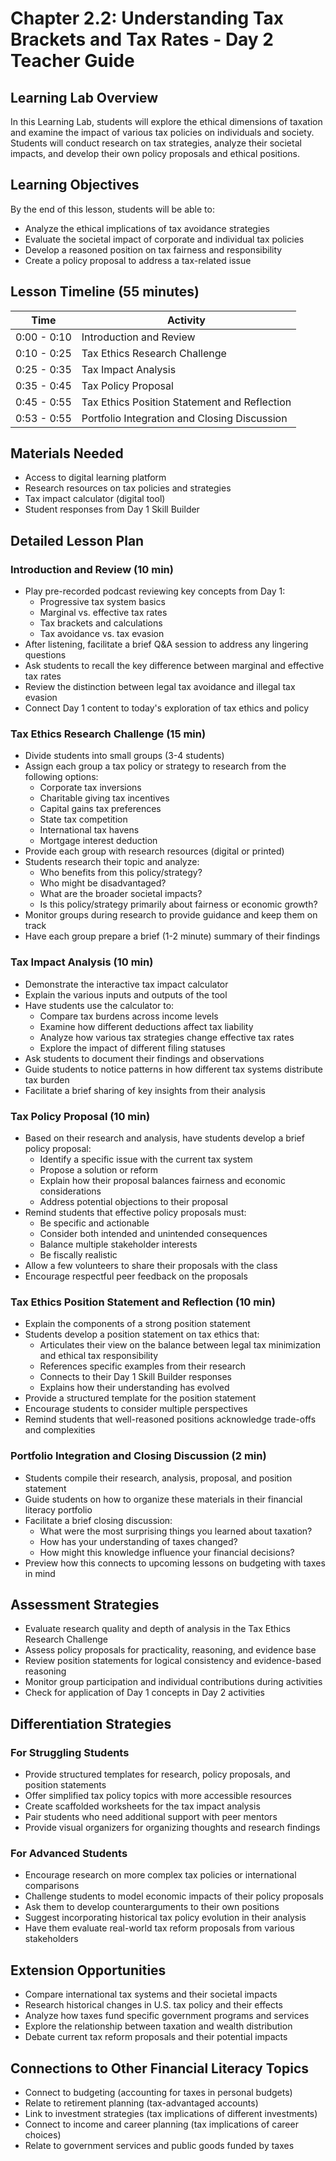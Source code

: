 # Chapter 2.2: Understanding Tax Brackets and Tax Rates - Day 2 Teacher Guide

## Learning Lab Overview
In this Learning Lab, students will explore the ethical dimensions of taxation and examine the impact of various tax policies on individuals and society. Students will conduct research on tax strategies, analyze their societal impacts, and develop their own policy proposals and ethical positions.

## Learning Objectives
By the end of this lesson, students will be able to:
- Analyze the ethical implications of tax avoidance strategies
- Evaluate the societal impact of corporate and individual tax policies
- Develop a reasoned position on tax fairness and responsibility
- Create a policy proposal to address a tax-related issue

## Lesson Timeline (55 minutes)
| Time | Activity |
|------|----------|
| 0:00 - 0:10 | Introduction and Review |
| 0:10 - 0:25 | Tax Ethics Research Challenge |
| 0:25 - 0:35 | Tax Impact Analysis |
| 0:35 - 0:45 | Tax Policy Proposal |
| 0:45 - 0:55 | Tax Ethics Position Statement and Reflection |
| 0:53 - 0:55 | Portfolio Integration and Closing Discussion |

## Materials Needed
- Access to digital learning platform
- Research resources on tax policies and strategies
- Tax impact calculator (digital tool)
- Student responses from Day 1 Skill Builder

## Detailed Lesson Plan

### Introduction and Review (10 min)
- Play pre-recorded podcast reviewing key concepts from Day 1:
  - Progressive tax system basics
  - Marginal vs. effective tax rates
  - Tax brackets and calculations
  - Tax avoidance vs. tax evasion
- After listening, facilitate a brief Q&A session to address any lingering questions
- Ask students to recall the key difference between marginal and effective tax rates
- Review the distinction between legal tax avoidance and illegal tax evasion
- Connect Day 1 content to today's exploration of tax ethics and policy

### Tax Ethics Research Challenge (15 min)
- Divide students into small groups (3-4 students)
- Assign each group a tax policy or strategy to research from the following options:
  - Corporate tax inversions
  - Charitable giving tax incentives
  - Capital gains tax preferences
  - State tax competition
  - International tax havens
  - Mortgage interest deduction
- Provide each group with research resources (digital or printed)
- Students research their topic and analyze:
  - Who benefits from this policy/strategy?
  - Who might be disadvantaged?
  - What are the broader societal impacts?
  - Is this policy/strategy primarily about fairness or economic growth?
- Monitor groups during research to provide guidance and keep them on track
- Have each group prepare a brief (1-2 minute) summary of their findings

### Tax Impact Analysis (10 min)
- Demonstrate the interactive tax impact calculator
- Explain the various inputs and outputs of the tool
- Have students use the calculator to:
  - Compare tax burdens across income levels
  - Examine how different deductions affect tax liability
  - Analyze how various tax strategies change effective tax rates
  - Explore the impact of different filing statuses
- Ask students to document their findings and observations
- Guide students to notice patterns in how different tax systems distribute tax burden
- Facilitate a brief sharing of key insights from their analysis

### Tax Policy Proposal (10 min)
- Based on their research and analysis, have students develop a brief policy proposal:
  - Identify a specific issue with the current tax system
  - Propose a solution or reform
  - Explain how their proposal balances fairness and economic considerations
  - Address potential objections to their proposal
- Remind students that effective policy proposals must:
  - Be specific and actionable
  - Consider both intended and unintended consequences
  - Balance multiple stakeholder interests
  - Be fiscally realistic
- Allow a few volunteers to share their proposals with the class
- Encourage respectful peer feedback on the proposals

### Tax Ethics Position Statement and Reflection (10 min)
- Explain the components of a strong position statement
- Students develop a position statement on tax ethics that:
  - Articulates their view on the balance between legal tax minimization and ethical tax responsibility
  - References specific examples from their research
  - Connects to their Day 1 Skill Builder responses
  - Explains how their understanding has evolved
- Provide a structured template for the position statement
- Encourage students to consider multiple perspectives
- Remind students that well-reasoned positions acknowledge trade-offs and complexities

### Portfolio Integration and Closing Discussion (2 min)
- Students compile their research, analysis, proposal, and position statement
- Guide students on how to organize these materials in their financial literacy portfolio
- Facilitate a brief closing discussion:
  - What were the most surprising things you learned about taxation?
  - How has your understanding of taxes changed?
  - How might this knowledge influence your financial decisions?
- Preview how this connects to upcoming lessons on budgeting with taxes in mind

## Assessment Strategies
- Evaluate research quality and depth of analysis in the Tax Ethics Research Challenge
- Assess policy proposals for practicality, reasoning, and evidence base
- Review position statements for logical consistency and evidence-based reasoning
- Monitor group participation and individual contributions during activities
- Check for application of Day 1 concepts in Day 2 activities

## Differentiation Strategies

### For Struggling Students
- Provide structured templates for research, policy proposals, and position statements
- Offer simplified tax policy topics with more accessible resources
- Create scaffolded worksheets for the tax impact analysis
- Pair students who need additional support with peer mentors
- Provide visual organizers for organizing thoughts and research findings

### For Advanced Students
- Encourage research on more complex tax policies or international comparisons
- Challenge students to model economic impacts of their policy proposals
- Ask them to develop counterarguments to their own positions
- Suggest incorporating historical tax policy evolution in their analysis
- Have them evaluate real-world tax reform proposals from various stakeholders

## Extension Opportunities
- Compare international tax systems and their societal impacts
- Research historical changes in U.S. tax policy and their effects
- Analyze how taxes fund specific government programs and services
- Explore the relationship between taxation and wealth distribution
- Debate current tax reform proposals and their potential impacts

## Connections to Other Financial Literacy Topics
- Connect to budgeting (accounting for taxes in personal budgets)
- Relate to retirement planning (tax-advantaged accounts)
- Link to investment strategies (tax implications of different investments)
- Connect to income and career planning (tax implications of career choices)
- Relate to government services and public goods funded by taxes